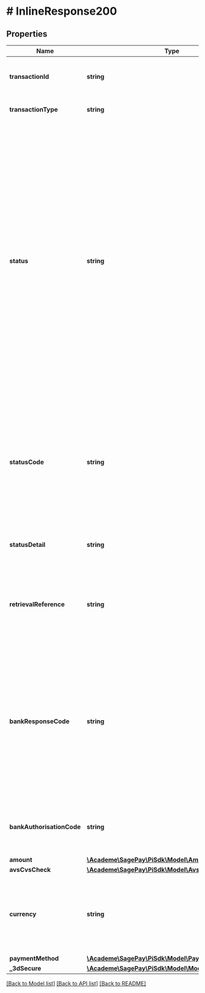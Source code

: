 # # InlineResponse200

## Properties

Name | Type | Description | Notes
------------ | ------------- | ------------- | -------------
**transactionId** | **string** | Sage Pay’s unique reference for this transaction. | [optional] 
**transactionType** | **string** | The type of the transaction | [optional] 
**status** | **string** | Result of transaction registration.  * &#x60;Ok Transaction&#x60; - request completed successfully.  * &#x60;NotAuthed&#x60; - Transaction request was not authorised by the bank.  * &#x60;Rejected&#x60; - Transaction rejected by your fraud rules.  * &#x60;Malformed&#x60; - Missing properties or badly formed body.  * &#x60;Invalid&#x60; - Invalid property values supplied.  * &#x60;Error&#x60; - An error occurred at Sage Pay. | [optional] 
**statusCode** | **string** | Code related to the &#x60;status&#x60; of the transaction. *Successfully authorised transactions will have the &#x60;statusCode&#x60; of &#x60;0000&#x60;. You can lookup any other status code on our [website](https://www.sagepay.co.uk/support/error-codes).* | [optional] 
**statusDetail** | **string** | A detailed reason for the &#x60;status&#x60; of the transaction. | [optional] 
**retrievalReference** | **string** | Sage Pay unique Authorisation Code for a successfully authorised transaction. Only present if &#x60;status&#x60; is &#x60;Ok&#x60;. | [optional] 
**bankResponseCode** | **string** | Also known as the decline code, these are codes that are specific to your merchant bank. Please contact them for a description of each code. *This is only returned for transaction type &#x60;Payment&#x60;* | [optional] 
**bankAuthorisationCode** | **string** | The authorisation code returned from your merchant bank. | [optional] 
**amount** | [**\Academe\SagePay\PiSdk\Model\AmountObject**](AmountObject.md) |  | [optional] 
**avsCvsCheck** | [**\Academe\SagePay\PiSdk\Model\AvsCvsCheck**](AvsCvsCheck.md) |  | [optional] 
**currency** | **string** | The currency of the &#x60;amount&#x60; in 3 letter [ISO 4217 format](http://en.wikipedia.org/wiki/ISO_4217). *This is only returned in GET requests* | [optional] 
**paymentMethod** | [**\Academe\SagePay\PiSdk\Model\PaymentMethodObject**](PaymentMethodObject.md) |  | [optional] 
**_3dSecure** | [**\Academe\SagePay\PiSdk\Model\Model3DSecureObject**](Model3DSecureObject.md) |  | [optional] 

[[Back to Model list]](../../README.md#documentation-for-models) [[Back to API list]](../../README.md#documentation-for-api-endpoints) [[Back to README]](../../README.md)


